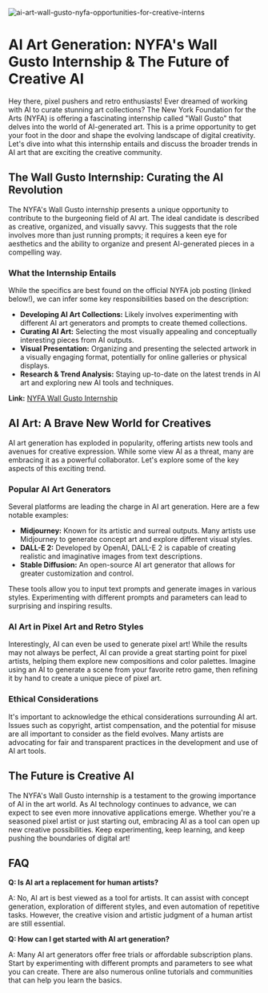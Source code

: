 ![ai-art-wall-gusto-nyfa-opportunities-for-creative-interns](https://images.pexels.com/photos/18069362/pexels-photo-18069362.png?auto=compress&cs=tinysrgb&fit=crop&h=627&w=1200)

# AI Art Generation: NYFA's Wall Gusto Internship & The Future of Creative AI

Hey there, pixel pushers and retro enthusiasts! Ever dreamed of working with AI to curate stunning art collections? The New York Foundation for the Arts (NYFA) is offering a fascinating internship called "Wall Gusto" that delves into the world of AI-generated art. This is a prime opportunity to get your foot in the door and shape the evolving landscape of digital creativity. Let's dive into what this internship entails and discuss the broader trends in AI art that are exciting the creative community.

## The Wall Gusto Internship: Curating the AI Revolution

The NYFA's Wall Gusto internship presents a unique opportunity to contribute to the burgeoning field of AI art. The ideal candidate is described as creative, organized, and visually savvy. This suggests that the role involves more than just running prompts; it requires a keen eye for aesthetics and the ability to organize and present AI-generated pieces in a compelling way.

### What the Internship Entails

While the specifics are best found on the official NYFA job posting (linked below!), we can infer some key responsibilities based on the description:

*   **Developing AI Art Collections:** Likely involves experimenting with different AI art generators and prompts to create themed collections.
*   **Curating AI Art:** Selecting the most visually appealing and conceptually interesting pieces from AI outputs.
*   **Visual Presentation:** Organizing and presenting the selected artwork in a visually engaging format, potentially for online galleries or physical displays.
*   **Research & Trend Analysis:** Staying up-to-date on the latest trends in AI art and exploring new AI tools and techniques.

**Link:** [NYFA Wall Gusto Internship](https://www.nyfa.org/jobs/job-info/?id=bac74a2a-baaf-42c3-90f3-f91f2d398396)

## AI Art: A Brave New World for Creatives

AI art generation has exploded in popularity, offering artists new tools and avenues for creative expression. While some view AI as a threat, many are embracing it as a powerful collaborator. Let's explore some of the key aspects of this exciting trend.

### Popular AI Art Generators

Several platforms are leading the charge in AI art generation. Here are a few notable examples:

*   **Midjourney:** Known for its artistic and surreal outputs. Many artists use Midjourney to generate concept art and explore different visual styles.
*   **DALL-E 2:** Developed by OpenAI, DALL-E 2 is capable of creating realistic and imaginative images from text descriptions.
*   **Stable Diffusion:** An open-source AI art generator that allows for greater customization and control.

These tools allow you to input text prompts and generate images in various styles. Experimenting with different prompts and parameters can lead to surprising and inspiring results.

### AI Art in Pixel Art and Retro Styles

Interestingly, AI can even be used to generate pixel art! While the results may not always be perfect, AI can provide a great starting point for pixel artists, helping them explore new compositions and color palettes. Imagine using an AI to generate a scene from your favorite retro game, then refining it by hand to create a unique piece of pixel art.

### Ethical Considerations

It's important to acknowledge the ethical considerations surrounding AI art. Issues such as copyright, artist compensation, and the potential for misuse are all important to consider as the field evolves. Many artists are advocating for fair and transparent practices in the development and use of AI art tools.

## The Future is Creative AI 

The NYFA's Wall Gusto internship is a testament to the growing importance of AI in the art world. As AI technology continues to advance, we can expect to see even more innovative applications emerge. Whether you're a seasoned pixel artist or just starting out, embracing AI as a tool can open up new creative possibilities. Keep experimenting, keep learning, and keep pushing the boundaries of digital art!

## FAQ

**Q: Is AI art a replacement for human artists?**

A: No, AI art is best viewed as a tool for artists. It can assist with concept generation, exploration of different styles, and even automation of repetitive tasks. However, the creative vision and artistic judgment of a human artist are still essential.

**Q: How can I get started with AI art generation?**

A: Many AI art generators offer free trials or affordable subscription plans. Start by experimenting with different prompts and parameters to see what you can create. There are also numerous online tutorials and communities that can help you learn the basics.
